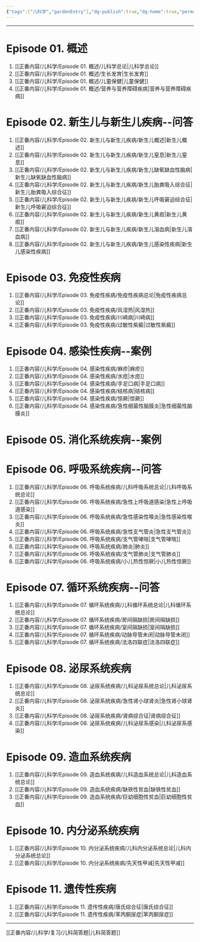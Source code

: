 ```yaml
---
{"tags":["儿科学","gardenEntry"],"dg-publish":true,"dg-home":true,"permalink":"/整合包/儿科学/","dgPassFrontmatter":true}
---
```


---
# Episode 01. 概述
1. [[正番内容/儿科学/Episode 01. 概述/儿科学总论\|儿科学总论]]
2. [[正番内容/儿科学/Episode 01. 概述/生长发育\|生长发育]]
3. [[正番内容/儿科学/Episode 01. 概述/儿童保健\|儿童保健]]
4. [[正番内容/儿科学/Episode 01. 概述/营养与营养障碍疾病\|营养与营养障碍疾病]]
# Episode 02. 新生儿与新生儿疾病--问答
1. [[正番内容/儿科学/Episode 02. 新生儿与新生儿疾病/新生儿概述\|新生儿概述]]
2. [[正番内容/儿科学/Episode 02. 新生儿与新生儿疾病/新生儿窒息\|新生儿窒息]]
3. [[正番内容/儿科学/Episode 02. 新生儿与新生儿疾病/新生儿缺氧缺血性脑病\|新生儿缺氧缺血性脑病]]
4. [[正番内容/儿科学/Episode 02. 新生儿与新生儿疾病/新生儿胎粪吸入综合征\|新生儿胎粪吸入综合征]]
5. [[正番内容/儿科学/Episode 02. 新生儿与新生儿疾病/新生儿呼吸窘迫综合征\|新生儿呼吸窘迫综合征]]
6. [[正番内容/儿科学/Episode 02. 新生儿与新生儿疾病/新生儿黄疸\|新生儿黄疸]]
7. [[正番内容/儿科学/Episode 02. 新生儿与新生儿疾病/新生儿溶血病\|新生儿溶血病]]
8. [[正番内容/儿科学/Episode 02. 新生儿与新生儿疾病/新生儿感染性疾病\|新生儿感染性疾病]]
# Episode 03. 免疫性疾病
1. [[正番内容/儿科学/Episode 03. 免疫性疾病/免疫性疾病总论\|免疫性疾病总论]]
2. [[正番内容/儿科学/Episode 03. 免疫性疾病/风湿热\|风湿热]]
3. [[正番内容/儿科学/Episode 03. 免疫性疾病/川崎病\|川崎病]]
4. [[正番内容/儿科学/Episode 03. 免疫性疾病/过敏性紫癜\|过敏性紫癜]]
# Episode 04. 感染性疾病--案例
1. [[正番内容/儿科学/Episode 04. 感染性疾病/麻疹\|麻疹]]
2. [[正番内容/儿科学/Episode 04. 感染性疾病/水痘\|水痘]]
3. [[正番内容/儿科学/Episode 04. 感染性疾病/手足口病\|手足口病]]
4. [[正番内容/儿科学/Episode 04. 感染性疾病/结核病\|结核病]]
5. [[正番内容/儿科学/Episode 04. 感染性疾病/惊厥\|惊厥]]
6. [[正番内容/儿科学/Episode 04. 感染性疾病/急性细菌性脑膜炎\|急性细菌性脑膜炎]]
# Episode 05. 消化系统疾病--案例
# Episode 06. 呼吸系统疾病--问答
1. [[正番内容/儿科学/Episode 06. 呼吸系统疾病/儿科呼吸系统总论\|儿科呼吸系统总论]]
2. [[正番内容/儿科学/Episode 06. 呼吸系统疾病/急性上呼吸道感染\|急性上呼吸道感染]]
3. [[正番内容/儿科学/Episode 06. 呼吸系统疾病/急性感染性喉炎\|急性感染性喉炎]]
4. [[正番内容/儿科学/Episode 06. 呼吸系统疾病/急性支气管炎\|急性支气管炎]]
5. [[正番内容/儿科学/Episode 06. 呼吸系统疾病/支气管哮喘\|支气管哮喘]]
6. [[正番内容/儿科学/Episode 06. 呼吸系统疾病/肺炎\|肺炎]]
7. [[正番内容/儿科学/Episode 06. 呼吸系统疾病/支气管肺炎\|支气管肺炎]]
8. [[正番内容/儿科学/Episode 06. 呼吸系统疾病/小儿热性惊厥\|小儿热性惊厥]]
# Episode 07. 循环系统疾病--问答  
1. [[正番内容/儿科学/Episode 07. 循环系统疾病/儿科循环系统总论\|儿科循环系统总论]]
2. [[正番内容/儿科学/Episode 07. 循环系统疾病/房间隔缺损\|房间隔缺损]]
3. [[正番内容/儿科学/Episode 07. 循环系统疾病/室间隔缺损\|室间隔缺损]]
4. [[正番内容/儿科学/Episode 07. 循环系统疾病/动脉导管未闭\|动脉导管未闭]]
5. [[正番内容/儿科学/Episode 07. 循环系统疾病/法洛四联症\|法洛四联症]]
# Episode 08. 泌尿系统疾病
1. [[正番内容/儿科学/Episode 08. 泌尿系统疾病/儿科泌尿系统总论\|儿科泌尿系统总论]]
2. [[正番内容/儿科学/Episode 08. 泌尿系统疾病/急性肾小球肾炎\|急性肾小球肾炎]]
3. [[正番内容/儿科学/Episode 08. 泌尿系统疾病/肾病综合征\|肾病综合征]]
4. [[正番内容/儿科学/Episode 08. 泌尿系统疾病/儿科泌尿系感染\|儿科泌尿系感染]]
# Episode 09. 造血系统疾病
1. [[正番内容/儿科学/Episode 09. 造血系统疾病/儿科造血系统总论\|儿科造血系统总论]]
2. [[正番内容/儿科学/Episode 09. 造血系统疾病/缺铁性贫血\|缺铁性贫血]]
3. [[正番内容/儿科学/Episode 09. 造血系统疾病/巨幼细胞性贫血\|巨幼细胞性贫血]] 
# Episode 10. 内分泌系统疾病
1. [[正番内容/儿科学/Episode 10. 内分泌系统疾病/儿科内分泌系统总论\|儿科内分泌系统总论]]
2. [[正番内容/儿科学/Episode 10. 内分泌系统疾病/先天性甲减\|先天性甲减]]
# Episode 11. 遗传性疾病
1. [[正番内容/儿科学/Episode 11. 遗传性疾病/唐氏综合征\|唐氏综合征]]
2. [[正番内容/儿科学/Episode 11. 遗传性疾病/苯丙酮尿症\|苯丙酮尿症]]
---
[[正番内容/儿科学/复习/儿科简答题\|儿科简答题]]